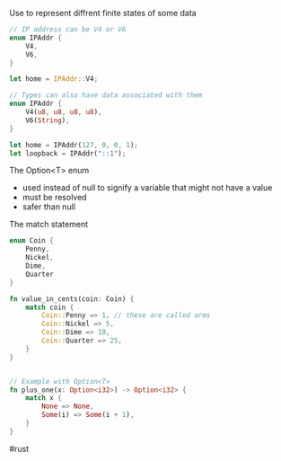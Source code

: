 Use to represent diffrent finite states of some data
```rust
// IP address can be V4 or V6
enum IPAddr {
	V4,
	V6,
}

let home = IPAddr::V4;

// Types can also have data associated with them
enum IPAddr {
	V4(u8, u8, u8, u8),
	V6(String),
}

let home = IPAddr(127, 0, 0, 1);
let loopback = IPAddr("::1");

```

The Option\<T\> enum
- used instead of null to signify a variable that might not have a value
- must be resolved
- safer than null

The match statement
```rust
enum Coin {
	Penny,
	Nickel,
	Dime,
	Quarter
}

fn value_in_cents(coin: Coin) {
	match coin {
		Coin::Penny => 1, // these are called arms
		Coin::Nickel => 5,
		Coin::Dime => 10,
		Coin::Quarter => 25,
	}
}


// Example with Option<T>
fn plus_one(x: Option<i32>) -> Option<i32> {
	match x {
		None => None,
		Some(i) => Some(i + 1),
	}
}


```

#rust